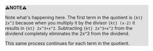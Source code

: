 <div style="margin:2em; background-color: #e0e0e0;">

<strong>⚠️NOTE️️️⚠️</strong>

Note what's happening here. The first term in the quotient is `{kt} 2x^2` because when you multiply it by the divisor `{kt} (x-2)` it results in `{kt} 2x^3+x^2`. Subtracting `{kt} 2x^3+x^2` from the dividend completely eliminates the 2x^3 from the dividend.

This same process continues for each term in the quotient.
</div>

